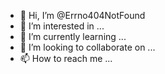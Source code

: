 - 👋 Hi, I’m @Errno404NotFound
- 👀 I’m interested in ...
- 🌱 I’m currently learning ...
- 💞️ I’m looking to collaborate on ...
- 📫 How to reach me ...

<!---
Errno404NotFound/Errno404NotFound is a ✨ special ✨ repository because its `README.md` (this file) appears on your GitHub profile.
You can click the Preview link to take a look at your changes.
--->
